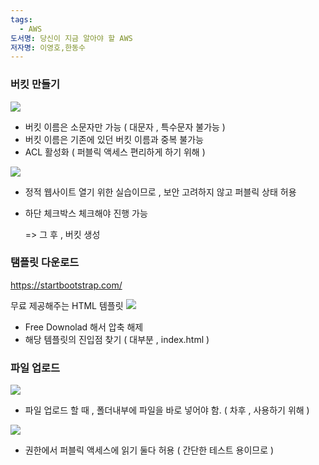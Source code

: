 ```yaml
---
tags:
  - AWS
도서명: 당신이 지금 알아야 할 AWS
저자명: 이영호,한동수
---
```

### 버킷 만들기

![](https://i.imgur.com/M6NxsS9.png)

- 버킷 이름은 소문자만 가능 ( 대문자 , 특수문자 불가능 )
- 버킷 이름은 기존에 있던 버킷 이름과 중복 불가능
- ACL 활성화 ( 퍼블릭 액세스 편리하게 하기 위해 )

![](https://i.imgur.com/UakYOad.png)

- 정적 웹사이트 열기 위한 실습이므로 , 보안 고려하지 않고 퍼블릭 상태 허용
- 하단 체크박스 체크해야 진행 가능


	=> 그 후 , 버킷 생성

### 탬플릿 다운로드

https://startbootstrap.com/

무료 제공해주는 HTML 템플릿
![](https://i.imgur.com/yGNvRwY.png)

- Free Downolad 해서 압축 해제
- 해당 템플릿의 진입점 찾기 ( 대부분 , index.html )
### 파일 업로드

![](https://i.imgur.com/d0wrMRf.png)

- 파일 업로드 할 때 , 폴더내부에 파일을 바로 넣어야 함. ( 차후 , 사용하기 위해 )

![](https://i.imgur.com/YH4yxWR.png)

- 권한에서 퍼블릭 액세스에 읽기 둘다 허용 ( 간단한 테스트 용이므로 )
